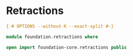 # Retractions

```agda
{-# OPTIONS --without-K --exact-split #-}

module foundation.retractions where

open import foundation-core.retractions public
```
